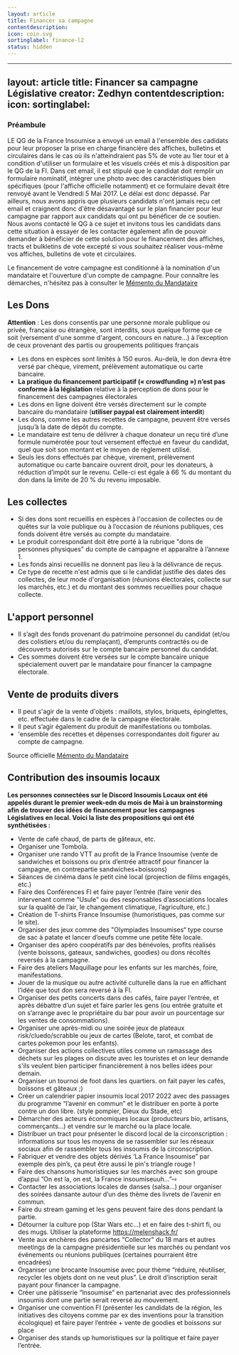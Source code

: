 ```yaml
---
layout: article
title: Financer sa campagne
contentdescription:
icon: coin.svg
sortinglabel: finance-l2
status: hidden
---
```

---
layout: article
title: Financer sa campagne Législative
creator: Zedhyn
contentdescription: 
icon:
sortinglabel: 
---

### Préambule

LE QG de la France Insoumise a envoyé un email à l'ensemble des cadidats pour leur proposer la prise en charge financière des affiches, bulletins et circulaires dans le cas où ils n'atteindraient pas 5% de vote au 1ier tour et à condition d'utiliser un formulaire et les visuels créés et mis à disposition par le QG de la FI.
Dans cet email, il est stipulé que le candidat doit remplir un formulaire nominatif, intégrer une photo avec des caractéristiques bien spécifiques (pour l'affiche officielle notamment) et ce formulaire devait être renvoyé avant le Vendredi 5 Mai 2017. Le délai est donc dépassé.
Par ailleurs, nous avons appris que plusieurs candidats n'ont jamais reçu cet email et craignent donc d'être désavantagé sur le plan financier pour leur campagne par rapport aux candidats qui ont pu bénéficer de ce soutien.
Nous avons contacté le QG à ce sujet et invitons tous les candidats dans cette situation à essayer de les contacter également afin de pouvoir demander à bénéficier de cette solution pour le financement des affiches, tracts et bulkletins de vote excepté si vous souhaitez réaliser vous-même vos affiches, bulletins de vote et circulaires.

Le financement de votre campagne est conditionné à la nomination d'un mandataire et l'ouverture d'un compte de campagne. Pour connaître les démarches, n'hésitez pas à consulter le [Mémento du Mandataire](http://kitcampagne.lesinsoumislocaux.fr/legislatives2017/memento-mandataire/)

## Les Dons 
**Attention** : Les dons consentis par une personne morale publique ou privée, française ou étrangère, sont interdits, sous quelque forme que ce soit (versement d'une somme d'argent, concours en nature…) à l’exception de ceux provenant des partis ou groupements politiques français
- Les dons en espèces sont limités à 150 euros. Au-delà, le don devra être versé par chèque, virement, prélèvement automatique ou carte bancaire.
- **La pratique du financement participatif (« crowdfunding ») n’est pas conforme à la législation** relative à la perception de dons pour le financement des campagnes électorales
- Les dons en ligne doivent être versés directement sur le compte bancaire du mandataire (**utiliser paypal est clairement interdit**)
- Les dons, comme les autres recettes de campagne, peuvent être versés jusqu’à la date de dépôt du compte.
- Le mandataire est tenu de délivrer à chaque donateur un reçu tiré d’une formule numérotée pour tout versement effectué en faveur du candidat, quel que soit son montant et le moyen de règlement utilisé.
- Seuls les dons effectués par chèque, virement, prélèvement automatique ou carte bancaire ouvrent droit, pour les donateurs, à réduction d’impôt sur le revenu. Celle-ci est égale à 66 % du montant du don dans la limite de 20 % du revenu imposable.

## Les collectes
- Si des dons sont recueillis en espèces à l'occasion de collectes ou de quêtes sur la voie publique ou à l’occasion de réunions publiques, ces fonds doivent être versés au compte du mandataire.
- Le produit correspondant doit être porté à la rubrique "dons de personnes physiques" du compte de campagne et apparaître à l’annexe 1.
- Les fonds ainsi recueillis ne donnent pas lieu à la délivrance de reçus.
- Ce type de recette n'est admis que si le candidat justifie des dates des collectes, de leur mode d'organisation (réunions électorales, collecte sur les marchés, etc.) et du montant des sommes recueillies pour chaque collecte.

## L'apport personnel
- Il s’agit des fonds provenant du patrimoine personnel du candidat (et/ou des colistiers et/ou du remplaçant), d’emprunts contractés ou de découverts autorisés sur le compte bancaire personnel du candidat. 
- Ces sommes doivent être versées sur le compte bancaire unique spécialement ouvert par le mandataire pour financer la campagne électorale.

## Vente de produits divers
- Il peut s'agir de la vente d'objets : maillots, stylos, briquets, épinglettes, etc. effectuée dans le cadre de la campagne électorale.
- Il peut s’agir également du produit de manifestations ou tombolas. 
- 'ensemble des recettes et dépenses correspondantes doit figurer au compte de campagne.

Source officielle [Mémento du Mandataire](http://www.interieur.gouv.fr/content/download/102271/806359/file/M%C3%A9mento%20du%20candidat%20aux%20%C3%A9lections%20l%C3%A9gislatives%202017%20V4.pdf)

## Contribution des insoumis locaux
**Les personnes connectées sur le Discord Insoumis Locaux ont été appelés durant le premier week-edn du mois de Mai à un brainstorming afin de trouver des idées de financement pour les campagnes Législatives en local. Voici la liste des propositions qui ont été synthétisées :**
- Vente de café chaud, de parts de gâteaux, etc.
- Organiser une Tombola.
- Organiser une rando VTT au profit de la France Insoumise (vente de sandwiches et boissons ou prix d’entrée attractif pour financer la campagne, en contrepartie sandwiches+boissons)
- Séances de cinéma dans le petit ciné local (projection de films engagés, etc.)
- Faire des Conférences FI et faire payer l’entrée (faire venir des intervenant comme "Usule" ou des responsables d’associations locales sur la qualité de l’air, le changement climatique, l’agriculture, etc.)
- Création de T-shirts France Insoumise (humoristiques, pas comme sur le site).
- Organiser des jeux comme des "Olympiades Insoumises“ type course de sac à patate et lancer d’oeufs comme une petite fête locale.
- Organiser des apéro coopératifs par des bénévoles, profits réalisés (vente boissons, gateaux, sandwiches, goodies) ou dons récoltés reversés à la campagne.
- Faire des ateliers Maquillage pour les enfants sur les marchés, foire, manifestations.
- Jouer de la musique ou autre activité culturelle dans la rue en affichant l’idée que tout don sera reversé à la FI. 
- Organiser des petits concerts dans des cafés, faire payer l’entrée, et après débattre d’un sujet et faire parler les gens (ou entrée gratuite et on s’arrange avec le propriétaire du bar pour avoir un pourcentage sur les ventes de consommations).
- Organiser une après-midi ou une soirée jeux de plateaux risk/cluedo/scrabble ou jeux de cartes (Belote, tarot, et combat de cartes pokemon pour les enfants).
- Organiser des actions collectives utiles comme un ramassage des déchets sur les plages on discute avec les touristes et on leur demande s'ils veulent bien participer financièrement à nos belles idées pour demain. 
- Organiser un tournoi de foot dans les quartiers. on fait payer les cafés, boissons et gâteaux ;)
- Créer un calendrier papier insoumis local 2017 2022 avec des passages du programme “l’avenir en commun” et le distribuer en porte à porte contre un don libre. (style pompier, Dieux du Stade, etc)
- Démarcher des acteurs économiques locaux (producteurs bio, artisans, commerçants…) et vendre sur le marché ou la place locale.
- Distribuer un tract pour présenter le discord local de la circonscription : informations sur tous les moyens de se rassembler sur les réseaux sociaux afin de rassembler tous les insoumis de la circonscription.
- Fabriquer et vendre des objets dérivés ‘La France Insoumise” par exemple des pin’s, ça peut être aussi le pin's triangle rouge !
- Faire des chansons humoristiques sur les marchés avec son groupe d’appui ”On est la, on est, la France insoumiseuuh…”⇨
- Contacter les associations locales de danses (salsa...) pour organiser des soirées dansante autour d’un des thème des livrets de l’avenir en commun.
- Faire du stream gaming et les gens peuvent faire des dons pendant la partie.
- Détourner la culture pop (Star Wars etc…) et en faire des t-shirt fi, ou des mugs. Utiliser la plateforme https://melenshack.fr/ 
- Vente aux enchères des pancartes "Collector" du 18 mars et autres meetings de la campagne présidentielle sur les marchés ou pendant vos événements ou réunions publiques (certaines pourraient être encadrées)
- Organiser une brocante Insoumise avec pour thème “réduire, réutiliser, recycler les objets dont on ne veut plus”. Le droit d’inscription serait payant pour financer la campagne.
- Créer une pâtisserie “Insoumise” en partenariat avec des professionnels insoumis dont une partie serait reversé au mouvement. 
- Organiser une convention FI (présenter les candidats de la région, les initiatives des citoyens comme par ex des inventions pour la transition écologique) et faire payer l’entrée + vente de goodies et boissons sur place
- Organiser des stands up humoristiques sur la politique et faire payer l’entrée. 
